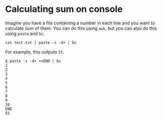 # Calculating sum on console

Imagine you have a file containing a number in each line and you want to calculate sum of them. You can do this using `awk`, but you can also do this using `paste` and `bc`.

```
cat test.txt | paste -s -d+ | bc
```

For example, this outputs `55`.

```
$ paste -s -d+ <<END | bc
1
2
3
4
5
6
7
8
9
10
END
55
```
